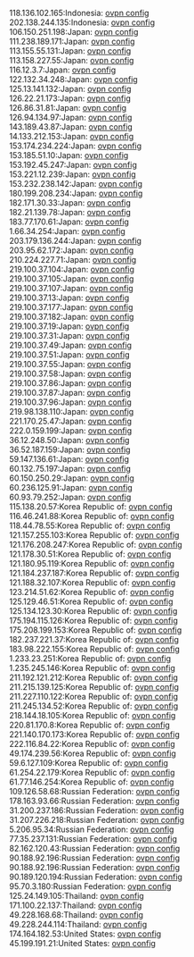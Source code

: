 118.136.102.165:Indonesia: [ovpn config](vpn/118_136_102_165.ovpn)  
202.138.244.135:Indonesia: [ovpn config](vpn/202_138_244_135.ovpn)  
106.150.251.198:Japan: [ovpn config](vpn/106_150_251_198.ovpn)  
111.238.189.171:Japan: [ovpn config](vpn/111_238_189_171.ovpn)  
113.155.55.131:Japan: [ovpn config](vpn/113_155_55_131.ovpn)  
113.158.227.55:Japan: [ovpn config](vpn/113_158_227_55.ovpn)  
116.12.3.7:Japan: [ovpn config](vpn/116_12_3_7.ovpn)  
122.132.34.248:Japan: [ovpn config](vpn/122_132_34_248.ovpn)  
125.13.141.132:Japan: [ovpn config](vpn/125_13_141_132.ovpn)  
126.22.21.173:Japan: [ovpn config](vpn/126_22_21_173.ovpn)  
126.86.31.81:Japan: [ovpn config](vpn/126_86_31_81.ovpn)  
126.94.134.97:Japan: [ovpn config](vpn/126_94_134_97.ovpn)  
143.189.43.87:Japan: [ovpn config](vpn/143_189_43_87.ovpn)  
14.133.212.153:Japan: [ovpn config](vpn/14_133_212_153.ovpn)  
153.174.234.224:Japan: [ovpn config](vpn/153_174_234_224.ovpn)  
153.185.51.10:Japan: [ovpn config](vpn/153_185_51_10.ovpn)  
153.192.45.247:Japan: [ovpn config](vpn/153_192_45_247.ovpn)  
153.221.12.239:Japan: [ovpn config](vpn/153_221_12_239.ovpn)  
153.232.238.142:Japan: [ovpn config](vpn/153_232_238_142.ovpn)  
180.199.208.234:Japan: [ovpn config](vpn/180_199_208_234.ovpn)  
182.171.30.33:Japan: [ovpn config](vpn/182_171_30_33.ovpn)  
182.21.139.78:Japan: [ovpn config](vpn/182_21_139_78.ovpn)  
183.77.170.61:Japan: [ovpn config](vpn/183_77_170_61.ovpn)  
1.66.34.254:Japan: [ovpn config](vpn/1_66_34_254.ovpn)  
203.179.136.244:Japan: [ovpn config](vpn/203_179_136_244.ovpn)  
203.95.62.172:Japan: [ovpn config](vpn/203_95_62_172.ovpn)  
210.224.227.71:Japan: [ovpn config](vpn/210_224_227_71.ovpn)  
219.100.37.104:Japan: [ovpn config](vpn/219_100_37_104.ovpn)  
219.100.37.105:Japan: [ovpn config](vpn/219_100_37_105.ovpn)  
219.100.37.107:Japan: [ovpn config](vpn/219_100_37_107.ovpn)  
219.100.37.13:Japan: [ovpn config](vpn/219_100_37_13.ovpn)  
219.100.37.177:Japan: [ovpn config](vpn/219_100_37_177.ovpn)  
219.100.37.182:Japan: [ovpn config](vpn/219_100_37_182.ovpn)  
219.100.37.19:Japan: [ovpn config](vpn/219_100_37_19.ovpn)  
219.100.37.31:Japan: [ovpn config](vpn/219_100_37_31.ovpn)  
219.100.37.49:Japan: [ovpn config](vpn/219_100_37_49.ovpn)  
219.100.37.51:Japan: [ovpn config](vpn/219_100_37_51.ovpn)  
219.100.37.55:Japan: [ovpn config](vpn/219_100_37_55.ovpn)  
219.100.37.58:Japan: [ovpn config](vpn/219_100_37_58.ovpn)  
219.100.37.86:Japan: [ovpn config](vpn/219_100_37_86.ovpn)  
219.100.37.87:Japan: [ovpn config](vpn/219_100_37_87.ovpn)  
219.100.37.96:Japan: [ovpn config](vpn/219_100_37_96.ovpn)  
219.98.138.110:Japan: [ovpn config](vpn/219_98_138_110.ovpn)  
221.170.25.47:Japan: [ovpn config](vpn/221_170_25_47.ovpn)  
222.0.159.199:Japan: [ovpn config](vpn/222_0_159_199.ovpn)  
36.12.248.50:Japan: [ovpn config](vpn/36_12_248_50.ovpn)  
36.52.187.159:Japan: [ovpn config](vpn/36_52_187_159.ovpn)  
59.147.136.61:Japan: [ovpn config](vpn/59_147_136_61.ovpn)  
60.132.75.197:Japan: [ovpn config](vpn/60_132_75_197.ovpn)  
60.150.250.29:Japan: [ovpn config](vpn/60_150_250_29.ovpn)  
60.236.125.91:Japan: [ovpn config](vpn/60_236_125_91.ovpn)  
60.93.79.252:Japan: [ovpn config](vpn/60_93_79_252.ovpn)  
115.138.20.57:Korea Republic of: [ovpn config](vpn/115_138_20_57.ovpn)  
116.46.241.88:Korea Republic of: [ovpn config](vpn/116_46_241_88.ovpn)  
118.44.78.55:Korea Republic of: [ovpn config](vpn/118_44_78_55.ovpn)  
121.157.255.103:Korea Republic of: [ovpn config](vpn/121_157_255_103.ovpn)  
121.176.208.247:Korea Republic of: [ovpn config](vpn/121_176_208_247.ovpn)  
121.178.30.51:Korea Republic of: [ovpn config](vpn/121_178_30_51.ovpn)  
121.180.95.119:Korea Republic of: [ovpn config](vpn/121_180_95_119.ovpn)  
121.184.237.187:Korea Republic of: [ovpn config](vpn/121_184_237_187.ovpn)  
121.188.32.107:Korea Republic of: [ovpn config](vpn/121_188_32_107.ovpn)  
123.214.51.62:Korea Republic of: [ovpn config](vpn/123_214_51_62.ovpn)  
125.129.46.51:Korea Republic of: [ovpn config](vpn/125_129_46_51.ovpn)  
125.134.123.30:Korea Republic of: [ovpn config](vpn/125_134_123_30.ovpn)  
175.194.115.126:Korea Republic of: [ovpn config](vpn/175_194_115_126.ovpn)  
175.208.199.153:Korea Republic of: [ovpn config](vpn/175_208_199_153.ovpn)  
182.237.221.37:Korea Republic of: [ovpn config](vpn/182_237_221_37.ovpn)  
183.98.222.155:Korea Republic of: [ovpn config](vpn/183_98_222_155.ovpn)  
1.233.23.251:Korea Republic of: [ovpn config](vpn/1_233_23_251.ovpn)  
1.235.245.146:Korea Republic of: [ovpn config](vpn/1_235_245_146.ovpn)  
211.192.121.212:Korea Republic of: [ovpn config](vpn/211_192_121_212.ovpn)  
211.215.139.125:Korea Republic of: [ovpn config](vpn/211_215_139_125.ovpn)  
211.227.110.122:Korea Republic of: [ovpn config](vpn/211_227_110_122.ovpn)  
211.245.134.52:Korea Republic of: [ovpn config](vpn/211_245_134_52.ovpn)  
218.144.18.105:Korea Republic of: [ovpn config](vpn/218_144_18_105.ovpn)  
220.81.170.8:Korea Republic of: [ovpn config](vpn/220_81_170_8.ovpn)  
221.140.170.173:Korea Republic of: [ovpn config](vpn/221_140_170_173.ovpn)  
222.116.84.22:Korea Republic of: [ovpn config](vpn/222_116_84_22.ovpn)  
49.174.239.56:Korea Republic of: [ovpn config](vpn/49_174_239_56.ovpn)  
59.6.127.109:Korea Republic of: [ovpn config](vpn/59_6_127_109.ovpn)  
61.254.22.179:Korea Republic of: [ovpn config](vpn/61_254_22_179.ovpn)  
61.77.146.254:Korea Republic of: [ovpn config](vpn/61_77_146_254.ovpn)  
109.126.58.68:Russian Federation: [ovpn config](vpn/109_126_58_68.ovpn)  
178.163.93.66:Russian Federation: [ovpn config](vpn/178_163_93_66.ovpn)  
31.200.237.186:Russian Federation: [ovpn config](vpn/31_200_237_186.ovpn)  
31.207.226.218:Russian Federation: [ovpn config](vpn/31_207_226_218.ovpn)  
5.206.95.34:Russian Federation: [ovpn config](vpn/5_206_95_34.ovpn)  
77.35.237.131:Russian Federation: [ovpn config](vpn/77_35_237_131.ovpn)  
82.162.120.43:Russian Federation: [ovpn config](vpn/82_162_120_43.ovpn)  
90.188.92.196:Russian Federation: [ovpn config](vpn/90_188_92_196.ovpn)  
90.188.92.196:Russian Federation: [ovpn config](vpn/90_188_92_196.ovpn)  
90.189.120.194:Russian Federation: [ovpn config](vpn/90_189_120_194.ovpn)  
95.70.3.180:Russian Federation: [ovpn config](vpn/95_70_3_180.ovpn)  
125.24.149.105:Thailand: [ovpn config](vpn/125_24_149_105.ovpn)  
171.100.22.137:Thailand: [ovpn config](vpn/171_100_22_137.ovpn)  
49.228.168.68:Thailand: [ovpn config](vpn/49_228_168_68.ovpn)  
49.228.244.114:Thailand: [ovpn config](vpn/49_228_244_114.ovpn)  
174.164.182.53:United States: [ovpn config](vpn/174_164_182_53.ovpn)  
45.199.191.21:United States: [ovpn config](vpn/45_199_191_21.ovpn)  
